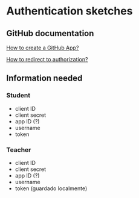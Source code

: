 # Authentication sketches

## GitHub documentation

[How to create a GitHub App?](https://docs.github.com/en/developers/apps/building-github-apps/creating-a-github-app)

[How to redirect to authorization?](https://docs.github.com/en/developers/apps/building-github-apps/identifying-and-authorizing-users-for-github-apps)

## Information needed
### Student
- client ID
- client secret
- app ID (?)
- username
- token

### Teacher
- client ID
- client secret
- app ID (?)
- username
- token (guardado localmente)
